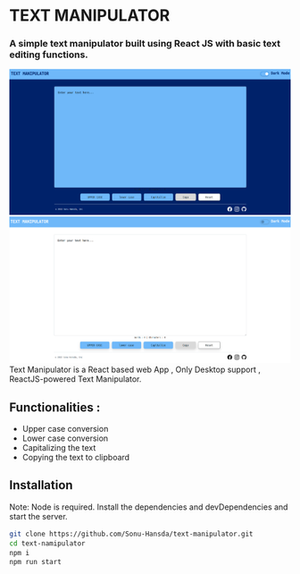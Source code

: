 # TEXT MANIPULATOR
### A simple text manipulator built using React JS with basic text editing functions.

![Dark mode](https://raw.githubusercontent.com/Sonu-Hansda/text-manipulator/master/dark-mode.png)
![Light mode](https://github.com/Sonu-Hansda/text-manipulator/blob/master/light-mode.png?raw=true)
Text Manipulator is a React based web App , Only Desktop support ,
ReactJS-powered Text Manipulator.

## Functionalities :
- Upper case conversion
- Lower case conversion
- Capitalizing the text
- Copying the text to clipboard


## Installation
Note: Node is required.
Install the dependencies and devDependencies and start the server.

```sh
git clone https://github.com/Sonu-Hansda/text-manipulator.git
cd text-namipulator
npm i
npm run start
```
